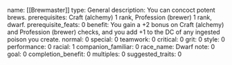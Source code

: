 name: [[Brewmaster]]
type: General
description: You can concoct potent brews.
prerequisites: Craft (alchemy) 1 rank, Profession (brewer) 1 rank, dwarf.
prerequisite_feats: 0
benefit: You gain a +2 bonus on Craft (alchemy) and Profession (brewer) checks, and you add +1 to the DC of any ingested poison you create.
normal: 0
special: 0
teamwork: 0
critical: 0
grit: 0
style: 0
performance: 0
racial: 1
companion_familiar: 0
race_name: Dwarf
note: 0
goal: 0
completion_benefit: 0
multiples: 0
suggested_traits: 0
